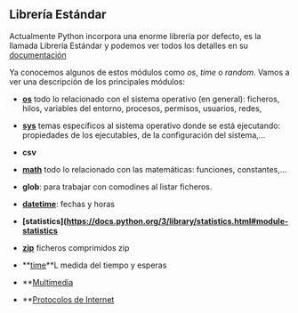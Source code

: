 ## Librería Estándar

Actualmente Python incorpora una enorme librería por defecto, es la llamada Librería Estándar y podemos ver todos los detalles en su [documentación](
https://docs.python.org/3/library/index.html)

Ya conocemos algunos de estos módulos como *os*, *time* o *random*. Vamos a ver una descripción de los principales módulos:

* **[os](https://docs.python.org/3/library/os.html)** todo lo relacionado con el sistema operativo (en general): ficheros, hilos, variables del entorno, procesos, permisos, usuarios, redes, 

* **[sys](https://docs.python.org/3/library/sys.html#module-sys)** temas específicos al sistema operativo donde se está ejecutando: propiedades de los ejecutables, de la configuración del sistema,...

* **csv**

* **[math](https://docs.python.org/3/library/math.html)** todo lo relacionado con las matemáticas: funciones, constantes,...

* **glob**: para trabajar con comodines al listar ficheros.

* **[datetime](https://docs.python.org/3/library/datetime.html#module-datetime)**: fechas y horas

* **[statistics](https://docs.python.org/3/library/statistics.html#module-statistics**

* **[zip](https://docs.python.org/3/library/zipfile.html#module-zipfile)** ficheros comprimidos zip

* **[time](https://docs.python.org/3/library/time.html)**L medida del tiempo y esperas

* **[Multimedia](https://docs.python.org/3/library/mm.html)

* **[Protocolos de Internet](https://docs.python.org/3/library/internet.html)


